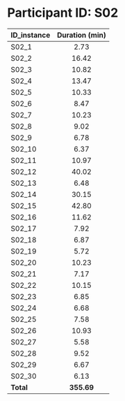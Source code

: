 # Participant ID: S02

| ID_instance | Duration (min) |
|-------------|:-------:|
| S02_1       | 2.73  |
| S02_2       | 16.42 |
| S02_3       | 10.82 |
| S02_4       | 13.47 |
| S02_5       | 10.33 |
| S02_6       | 8.47  |
| S02_7       | 10.23 |
| S02_8       | 9.02  |
| S02_9       | 6.78  |
| S02_10      | 6.37  |
| S02_11      | 10.97 |
| S02_12      | 40.02 |
| S02_13      | 6.48  |
| S02_14      | 30.15 |
| S02_15      | 42.80 |
| S02_16      | 11.62 |
| S02_17      | 7.92  |
| S02_18      | 6.87  |
| S02_19      | 5.72  |
| S02_20      | 10.23 |
| S02_21      | 7.17  |
| S02_22      | 10.15 |
| S02_23      | 6.85  |
| S02_24      | 6.68  |
| S02_25      | 7.58  |
| S02_26      | 10.93 |
| S02_27      | 5.58  |
| S02_28      | 9.52  |
| S02_29      | 6.67  |
| S02_30      | 6.13  |
| **Total**   | **355.69** |


